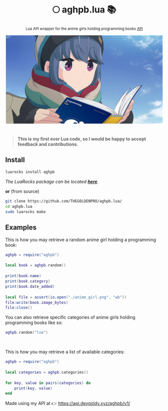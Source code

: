 <div align="center">

  # 🌕 aghpb.lua 📚
  <sub>Lua API wrapper for the anime girls holding programming books [API](https://api.devgoldy.xyz/aghpb/v1/docs)</sub>

  <!-- [![npm](https://img.shields.io/npm/v/aghpb?style=flat)](https://www.npmjs.com/package/aghpb) -->

</div>

<div align="center">

  <img src="./assets/book_1.png" width="500px">

</div>

<br>

> #### This is my first ever Lua code, so I would be happy to accept feedback and contributions.

## Install
```sh
luarocks install aghpb
```
*The LuaRocks package can be located [**here**]().*

**or** (from source)
```sh
git clone https://github.com/THEGOLDENPRO/aghpb.lua/
cd aghpb.lua
sudo luarocks make 
```

## Examples
This is how you may retrieve a random anime girl holding a programming book:
```lua
aghpb = require("aghpb")

local book = aghpb.random()

print(book.name)
print(book.category)
print(book.date_added)

local file = assert(io.open("./anime_girl.png", "wb"))
file:write(book.image_bytes)
file:close()
```
You can also retrieve specific categories of anime girls holding programming books like so:
```lua
aghpb.random("lua")
```

<br>

This is how you may retrieve a list of available categories:
```lua
aghpb = require("aghpb")

local categories = aghpb.categories()

for key, value in pairs(categories) do
    print(key, value)
end
```

Made using my API at 👉 https://api.devgoldy.xyz/aghpb/v1/
